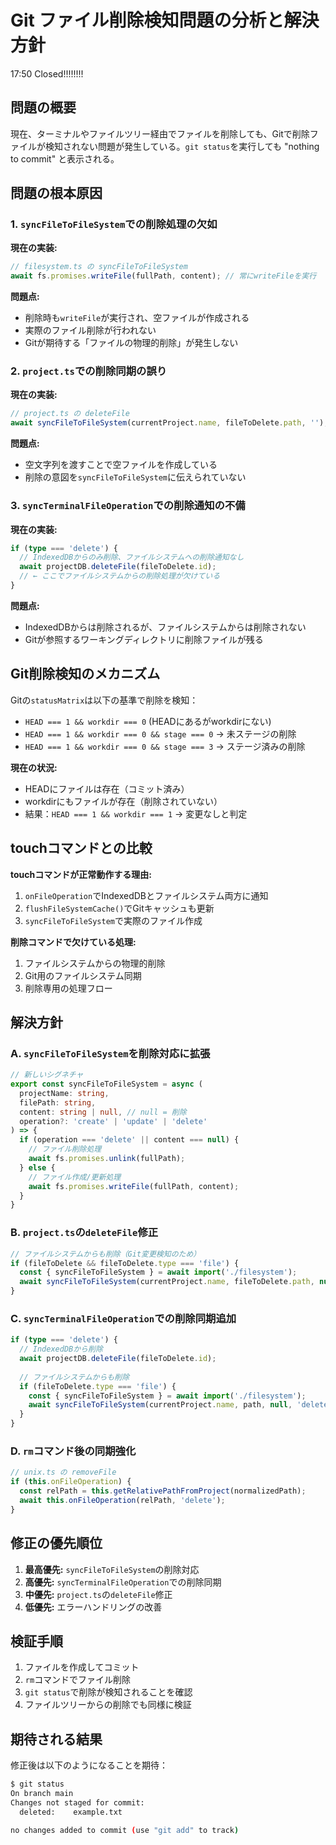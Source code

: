 # Git ファイル削除検知問題の分析と解決方針


17:50 Closed!!!!!!!!

## 問題の概要

現在、ターミナルやファイルツリー経由でファイルを削除しても、Gitで削除ファイルが検知されない問題が発生している。`git status`を実行しても "nothing to commit" と表示される。

## 問題の根本原因

### 1. **`syncFileToFileSystem`での削除処理の欠如**

**現在の実装:**
```typescript
// filesystem.ts の syncFileToFileSystem
await fs.promises.writeFile(fullPath, content); // 常にwriteFileを実行
```

**問題点:**
- 削除時も`writeFile`が実行され、空ファイルが作成される
- 実際のファイル削除が行われない
- Gitが期待する「ファイルの物理的削除」が発生しない

### 2. **`project.ts`での削除同期の誤り**

**現在の実装:**
```typescript
// project.ts の deleteFile
await syncFileToFileSystem(currentProject.name, fileToDelete.path, '');
```

**問題点:**
- 空文字列を渡すことで空ファイルを作成している
- 削除の意図を`syncFileToFileSystem`に伝えられていない

### 3. **`syncTerminalFileOperation`での削除通知の不備**

**現在の実装:**
```typescript
if (type === 'delete') {
  // IndexedDBからのみ削除、ファイルシステムへの削除通知なし
  await projectDB.deleteFile(fileToDelete.id);
  // ← ここでファイルシステムからの削除処理が欠けている
}
```

**問題点:**
- IndexedDBからは削除されるが、ファイルシステムからは削除されない
- Gitが参照するワーキングディレクトリに削除ファイルが残る

## Git削除検知のメカニズム

Gitの`statusMatrix`は以下の基準で削除を検知：
- `HEAD === 1 && workdir === 0` (HEADにあるがworkdirにない)
- `HEAD === 1 && workdir === 0 && stage === 0` → 未ステージの削除
- `HEAD === 1 && workdir === 0 && stage === 3` → ステージ済みの削除

**現在の状況:**
- HEADにファイルは存在（コミット済み）
- workdirにもファイルが存在（削除されていない）
- 結果：`HEAD === 1 && workdir === 1` → 変更なしと判定

## touchコマンドとの比較

**touchコマンドが正常動作する理由:**
1. `onFileOperation`でIndexedDBとファイルシステム両方に通知
2. `flushFileSystemCache()`でGitキャッシュも更新
3. `syncFileToFileSystem`で実際のファイル作成

**削除コマンドで欠けている処理:**
1. ファイルシステムからの物理的削除
2. Git用のファイルシステム同期
3. 削除専用の処理フロー

## 解決方針

### A. `syncFileToFileSystem`を削除対応に拡張

```typescript
// 新しいシグネチャ
export const syncFileToFileSystem = async (
  projectName: string, 
  filePath: string, 
  content: string | null, // null = 削除
  operation?: 'create' | 'update' | 'delete'
) => {
  if (operation === 'delete' || content === null) {
    // ファイル削除処理
    await fs.promises.unlink(fullPath);
  } else {
    // ファイル作成/更新処理
    await fs.promises.writeFile(fullPath, content);
  }
}
```

### B. `project.ts`の`deleteFile`修正

```typescript
// ファイルシステムからも削除（Git変更検知のため）
if (fileToDelete && fileToDelete.type === 'file') {
  const { syncFileToFileSystem } = await import('./filesystem');
  await syncFileToFileSystem(currentProject.name, fileToDelete.path, null, 'delete');
}
```

### C. `syncTerminalFileOperation`での削除同期追加

```typescript
if (type === 'delete') {
  // IndexedDBから削除
  await projectDB.deleteFile(fileToDelete.id);
  
  // ファイルシステムからも削除
  if (fileToDelete.type === 'file') {
    const { syncFileToFileSystem } = await import('./filesystem');
    await syncFileToFileSystem(currentProject.name, path, null, 'delete');
  }
}
```

### D. `rm`コマンド後の同期強化

```typescript
// unix.ts の removeFile
if (this.onFileOperation) {
  const relPath = this.getRelativePathFromProject(normalizedPath);
  await this.onFileOperation(relPath, 'delete');
}
```

## 修正の優先順位

1. **最高優先:** `syncFileToFileSystem`の削除対応
2. **高優先:** `syncTerminalFileOperation`での削除同期
3. **中優先:** `project.ts`の`deleteFile`修正
4. **低優先:** エラーハンドリングの改善

## 検証手順

1. ファイルを作成してコミット
2. `rm`コマンドでファイル削除
3. `git status`で削除が検知されることを確認
4. ファイルツリーからの削除でも同様に検証

## 期待される結果

修正後は以下のようになることを期待：
```bash
$ git status
On branch main
Changes not staged for commit:
  deleted:    example.txt

no changes added to commit (use "git add" to track)
```
